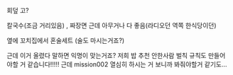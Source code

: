 회덮 고?

칼국수(조금 거리있음) , 짜장면 근데 아무거나 다 좋음(라디오던 역쪽 한식당이던)

옆에 꼬치집에서 혼술세트 (술도 마시는거죠?)

근데 이거 올렸다 말하면 익명이 맞는거죠?
저희 밥 추천 안한사람 벌칙 규칙도 만들어야할 거 같습니다!!!!!
근데 mission002 열심히 하시는 거 보니까 봐줘야할거 같기도...